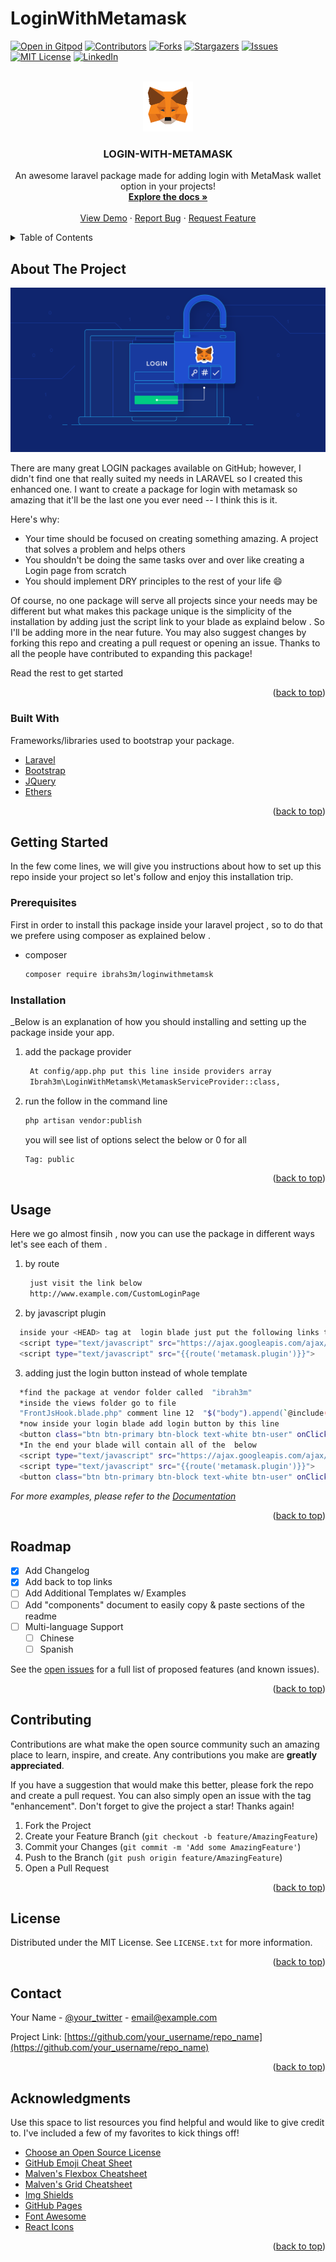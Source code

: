 # LoginWithMetamask
 
        
<div id="top"></div>

[![Open in Gitpod](https://gitpod.io/button/open-in-gitpod.svg)](https://gitpod.io/#https://github.com/ibrah3m/demo-login-with-metamask) 
[![Contributors][contributors-shield]][contributors-url]
[![Forks][forks-shield]][forks-url]
[![Stargazers][stars-shield]][stars-url]
[![Issues][issues-shield]][issues-url]
[![MIT License][license-shield]][license-url]
[![LinkedIn][linkedin-shield]][linkedin-url]



<!-- PROJECT LOGO -->
<br />
<div align="center">
  <a href="https://github.com/othneildrew/Best-README-Template">
    <img src="/src/image/svg/metamask-fox.svg" alt="Logo" width="80" height="80">
  </a>

  <h3 align="center">LOGIN-WITH-METAMASK</h3>

  <p align="center">
    An awesome laravel package made for adding  login with MetaMask wallet option in your projects!
    <br />
    <a href="https://github.com/othneildrew/Best-README-Template"><strong>Explore the docs »</strong></a>
    <br />
    <br />
    <a href="https://gitpod.io/#https://github.com/ibrah3m/demo-login-with-metamask">View Demo</a>
    ·
    <a href="https://github.com/othneildrew/Best-README-Template/issues">Report Bug</a>
    ·
    <a href="https://github.com/othneildrew/Best-README-Template/issues">Request Feature</a>
  </p>
</div>



<!-- TABLE OF CONTENTS -->
<details>
  <summary>Table of Contents</summary>
  <ol>
    <li>
      <a href="#about-the-project">About The Project</a>
      <ul>
        <li><a href="#built-with">Built With</a></li>
      </ul>
    </li>
    <li>
      <a href="#getting-started">Getting Started</a>
      <ul>
        <li><a href="#prerequisites">Prerequisites</a></li>
        <li><a href="#installation">Installation</a></li>
      </ul>
    </li>
    <li><a href="#usage">Usage</a></li>
    <li><a href="#roadmap">Roadmap</a></li>
    <li><a href="#contributing">Contributing</a></li>
    <li><a href="#license">License</a></li>
    <li><a href="#contact">Contact</a></li>
    <li><a href="#acknowledgments">Acknowledgments</a></li>
  </ol>
</details>



<!-- ABOUT THE PROJECT -->
## About The Project

[![Product Name Screen Shot][product-screenshot]](https://example.com)

There are many great LOGIN packages available on GitHub; however, I didn't find one that really suited my needs in LARAVEL so I created this enhanced one. I want to create a package for login with metamask so amazing that it'll be the last one you ever need -- I think this is it.

Here's why:
* Your time should be focused on creating something amazing. A project that solves a problem and helps others
* You shouldn't be doing the same tasks over and over like creating a Login page from scratch
* You should implement DRY principles to the rest of your life :smile:

Of course, no one package will serve all projects since your needs may be different but what makes this package unique is the simplicity of the installation by adding just the script link to your blade as explaind below . So I'll be adding more in the near future. You may also suggest changes by forking this repo and creating a pull request or opening an issue. Thanks to all the people have contributed to expanding this package!

Read the rest to get started

<p align="right">(<a href="#top">back to top</a>)</p>



### Built With

Frameworks/libraries used to bootstrap your package.
 

* [Laravel](https://laravel.com)
* [Bootstrap](https://getbootstrap.com)
* [JQuery](https://jquery.com)
* [Ethers](https://ethers.io)

<p align="right">(<a href="#top">back to top</a>)</p>



<!-- GETTING STARTED -->
## Getting Started

In the few come lines, we will give you instructions about how to set up this repo inside your project so let's follow and enjoy this installation trip.

### Prerequisites

First in order to install this package inside your laravel project , so to do that we prefere using composer as explained below .
* composer
  ```sh
  composer require ibrahs3m/loginwithmetamsk
  ```
### Installation

_Below is an explanation of how you should  installing and setting up the package inside your app.
1. add the package provider 
   ```sh
    At config/app.php put this line inside providers array 
    Ibrah3m\LoginWithMetamsk\MetamaskServiceProvider::class,
   ```
2. run the follow in the command line 
   ```sh
   php artisan vendor:publish
   ```
   you will see list of options select the below or 0 for all 
   ```sh
   Tag: public
   ``` 

<p align="right">(<a href="#top">back to top</a>)</p>



<!-- USAGE EXAMPLES -->
## Usage

Here we go almost finsih , now you can use the package in different ways let's see each of them .

1. by route 
   ```sh
    just visit the link below 
    http://www.example.com/CustomLoginPage
   ```
2. by javascript plugin  
  ```sh
    inside your <HEAD> tag at  login blade just put the following links to make the template render automatically 
    <script type="text/javascript" src="https://ajax.googleapis.com/ajax/libs/jquery/1.5.0/jquery.min.js"></script>
    <script type="text/javascript" src="{{route('metamask.plugin')}}">
  ```
3. adding just the login button instead of whole template  
  ```sh
    *find the package at vendor folder called  "ibrah3m"
    *inside the views folder go to file 
    "FrontJsHook.blade.php" comment line 12  "$("body").append(`@include('loginwithmetamsk::MetaMaskLoginTemplate')`);"
    *now inside your login blade add login button by this line  
    <button class="btn btn-primary btn-block text-white btn-user" onClick="metamasklogin()" style="background: rgb(246,133,27);">MetaMask</button>
    *In the end your blade will contain all of the  below
    <script type="text/javascript" src="https://ajax.googleapis.com/ajax/libs/jquery/1.5.0/jquery.min.js"></script>
    <script type="text/javascript" src="{{route('metamask.plugin')}}">
    <button class="btn btn-primary btn-block text-white btn-user" onClick="metamasklogin()" style="background: rgb(246,133,27);">MetaMask</button>

  ```


_For more examples, please refer to the [Documentation](https://example.com)_

<p align="right">(<a href="#top">back to top</a>)</p>



<!-- ROADMAP -->
## Roadmap

- [x] Add Changelog
- [x] Add back to top links
- [ ] Add Additional Templates w/ Examples
- [ ] Add "components" document to easily copy & paste sections of the readme
- [ ] Multi-language Support
    - [ ] Chinese
    - [ ] Spanish

See the [open issues](https://github.com/othneildrew/Best-README-Template/issues) for a full list of proposed features (and known issues).

<p align="right">(<a href="#top">back to top</a>)</p>



<!-- CONTRIBUTING -->
## Contributing

Contributions are what make the open source community such an amazing place to learn, inspire, and create. Any contributions you make are **greatly appreciated**.

If you have a suggestion that would make this better, please fork the repo and create a pull request. You can also simply open an issue with the tag "enhancement".
Don't forget to give the project a star! Thanks again!

1. Fork the Project
2. Create your Feature Branch (`git checkout -b feature/AmazingFeature`)
3. Commit your Changes (`git commit -m 'Add some AmazingFeature'`)
4. Push to the Branch (`git push origin feature/AmazingFeature`)
5. Open a Pull Request

<p align="right">(<a href="#top">back to top</a>)</p>



<!-- LICENSE -->
## License

Distributed under the MIT License. See `LICENSE.txt` for more information.

<p align="right">(<a href="#top">back to top</a>)</p>



<!-- CONTACT -->
## Contact

Your Name - [@your_twitter](https://twitter.com/your_username) - email@example.com

Project Link: [https://github.com/your_username/repo_name](https://github.com/your_username/repo_name)

<p align="right">(<a href="#top">back to top</a>)</p>



<!-- ACKNOWLEDGMENTS -->
## Acknowledgments

Use this space to list resources you find helpful and would like to give credit to. I've included a few of my favorites to kick things off!

* [Choose an Open Source License](https://choosealicense.com)
* [GitHub Emoji Cheat Sheet](https://www.webpagefx.com/tools/emoji-cheat-sheet)
* [Malven's Flexbox Cheatsheet](https://flexbox.malven.co/)
* [Malven's Grid Cheatsheet](https://grid.malven.co/)
* [Img Shields](https://shields.io)
* [GitHub Pages](https://pages.github.com)
* [Font Awesome](https://fontawesome.com)
* [React Icons](https://react-icons.github.io/react-icons/search)

<p align="right">(<a href="#top">back to top</a>)</p>



<!-- MARKDOWN LINKS & IMAGES -->
<!-- https://www.markdownguide.org/basic-syntax/#reference-style-links -->
[contributors-shield]: https://img.shields.io/github/contributors/ibrah3m/LoginWithMetamask.svg?style=for-the-badge
[contributors-url]: https://github.com/ibrah3m/LoginWithMetamask/graphs/contributors
[forks-shield]: https://img.shields.io/github/forks/ibrah3m/LoginWithMetamask.svg?style=for-the-badge
[forks-url]: https://github.com/ibrah3m/LoginWithMetamask/network/members
[stars-shield]: https://img.shields.io/github/stars/ibrah3m/LoginWithMetamask.svg?style=for-the-badge
[stars-url]: https://github.com/ibrah3m/LoginWithMetamask/stargazers
[issues-shield]: https://img.shields.io/github/issues/ibrah3m/LoginWithMetamask.svg?style=for-the-badge
[issues-url]: https://github.com/ibrah3m/LoginWithMetamask/issues
[license-shield]: https://img.shields.io/github/license/ibrah3m/LoginWithMetamask.svg?style=for-the-badge
[license-url]: https://github.com/ibrah3m/LoginWithMetamask/blob/master/LICENSE.txt
[linkedin-shield]: https://img.shields.io/badge/-LinkedIn-black.svg?style=for-the-badge&logo=linkedin&colorB=555
[linkedin-url]: https://www.linkedin.com/in/iqald/
[product-screenshot]: /src/image/svg/examples/login.png
